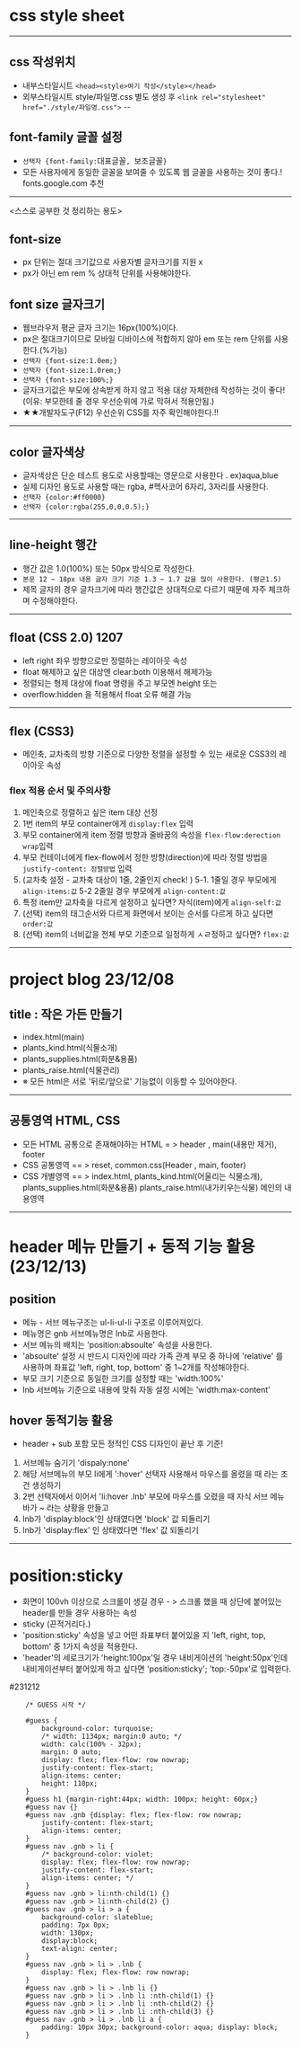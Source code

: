 # css style sheet
----
## css 작성위치 
* 내부스타일시트 `<head><style>여기 작성</style></head>`
* 외부스타일시트 style/파일명.css 별도 생성 후 
    `<link rel="stylesheet" href="./style/파일명.css">`
--
## font-family 글꼴 설정
* `선택자 {font-family:`대표글꼴`, `보조글꼴`}`
* 모든 사용자에게 동일한 글꼴을 보여줄 수 있도록 웹 글꼴을 사용하는 것이 좋다.! fonts.google.com 추천
------------------------------
<스스로 공부한 것 정리하는 용도>
## font-size
* px 단위는 절대 크기값으로 사용자별 글자크기를 지원 x 
* px가 아닌 em rem % 상대적 단위를 사용해야한다.

## font size 글자크기 
* 웹브라우저 평균 글자 크기는 16px(100%)이다.
* px은 절대크기이므로 모바일 디바이스에 적합하지 않아 em 또는 rem 단위를 사용한다.(%가능)
* `선택자 {font-size:1.0em;}`
* `선택자 {font-size:1.0rem;}`
* `선택자 {font-size:100%;}`
* 글자크기값은 부모에 상속받게 하지 않고 적용 대상 자체한테 작성하는 것이 좋다!(이유: 부모한테 줄 경우 우선순위에 가로 막혀서 적용안됨.)
* ★★개발자도구(F12) 우선순위 CSS를 자주 확인해야한다.!!

---
## color 글자색상 
* 글자색상은 단순 테스트 용도로 사용할때는 영문으로 사용한다 . ex)aqua,blue
* 실제 디자인 용도로 사용할 때는 rgba, #헥사코어 6자리, 3자리를 사용한다.
* `선택자 {color:#ff0000}`
* `선택자 {color:rgba(255,0,0,0.5);}`
-----------------------------------------------
## line-height 행간
* 행간 값은 1.0(100%) 또는 50px 방식으로 작성한다.
* `본문 12 ~ 18px 내용 글자 크기 기준 1.3 ~ 1.7 값을 많이 사용한다. (평균1.5)`
* 제목 글자의 경우 글자크기에 따라 행간값은 상대적으로 다르기 때문에 자주 체크하며 수정해야한다.
------------------------------------------------------------
## float (CSS 2.0) 1207
* left right 좌우 방향으로만 정렬하는 레이아웃 속성
* float 해제하고 싶은 대상엔 clear:both 이용해서 해제가능 
* 정렬되는 형제 대상에 float 명령을 주고 부모엔 height 또는 
* overflow:hidden 을 적용해서 float 오류 해결 가능  
-----------------------------------------------------------------------
## flex (CSS3)
* 메인축, 교차축의 방향 기준으로 다양한 정렬을 설정할 수 있는 새로운 CSS3의 레이아웃 속성
### flex 적용 순서 및 주의사항 
1. 메인축으로 정렬하고 싶은 item 대상 선정 
2. 1번 item의 부모 container에게 `display:flex` 입력
3. 부모 container에게 item 정렬 방향과 줄바꿈의 속성을 `flex-flow:derection wrap`입력 
4. 부모 컨테이너에게 flex-flow에서 정한 방향(direction)에 따라 
정렬 방법을 `justify-content: 정렬방법` 입력
5. (교차축 설정 - 교차축 대상이 1줄, 2줄인지 check! )
5-1. 1줄일 경우 부모에게 `align-items:값`
5-2  2줄일 경우 부모에게  `align-content:값`
6. 특정 item만 교차축을 다르게 설정하고 싶다면? 자식(item)에게 `align-self:값`
7. (선택) item의 태그순서와 다르게 화면에서 보이는 순서를 다르게 하고 싶다면 `order:값`
8. (선택) item의 너비값을 전체 부모 기준으로 일정하게 ㅅㄹ정하고 싶다면? `flex:값`
--------------------------------------------------------------------------------

# project blog 23/12/08 
## title : 작은 가든 만들기 
* index.html(main)
* plants_kind.html(식물소개)
* plants_supplies.html(화분&용품)
* plants_raise.html(식물관리)
* ※ 모든 html은 서로 '뒤로/앞으로' 기능없이 이동할 수 있어야한다.
------------
## 공통영역 HTML, CSS 
* 모든 HTML 공통으로 존재해야하는 HTML = > header , main(내용만 제거), footer
* CSS 공통영역 == > reset, common.css(Header , main, footer)
* CSS 개별영역 == > index.html, plants_kind.html(어울리는 식물소개), plants_supplies.html(화분&용품) plants_raise.html(내가키우는식물) 메인의 내용영역 
---------------------------------------------------------------------------
# header 메뉴 만들기 + 동적 기능 활용 (23/12/13)

## position

* 메뉴 - 서브 메뉴구조는 ul-li-ul-li 구조로 이루어져있다.
* 메뉴명은 gnb 서브메뉴명은 lnb로 사용한다.
* 서브 메뉴의 배치는 'position:absoulte' 속성을 사용한다.
* 'absoulte' 설정 시 반드시 디자인에 따라 가족 관계 부모 중 하나에 'relative' 를 사용하며 좌표값 'left, right, top, bottom' 중 1~2개를 작성해야한다.
* 부모 크기 기준으로 동일한 크기를 설정할 때는 'width:100%'
* lnb 서브메뉴 기준으로 내용에 맞춰 자동 설정 시에는 'width:max-content'

## hover 동적기능 활용

*  header + sub 포함 모든 정적인 CSS 디자인이 끝난 후 기준!
1. 서브메뉴 숨기기 'dispaly:none'
2. 해당 서브메뉴의 부모 li에게 ':hover' 선택자 사용해서 마우스를 올렸을 때 라는 조건 생성하기 
3. 2번 선택자에서 이어서 'li:hover .lnb' 부모에 마우스를 오렸을 때 자식 서브 메뉴바가 ~ 라는 상황을 만들고 
4. lnb가 'display:block'인 상태였다면 'block' 값 되돌리기
5. lnb가 'display:flex' 인 상태였다면 'flex' 값 되돌리기 

------------------------------------------------------------------- 
# position:sticky
* 화면이 100vh 이상으로 스크롤이 생길 경우 - > 스크롤 했을 때 상단에 붙어있는 header를 만들 경우 사용하는 속성 
* sticky (끈적거리다.)
* 'position:sticky' 속성을 넣고 어떤 좌표부터 붙어있을 지 'left, right, top, bottom' 중 1가지 속성을 적용한다.
* 'header'의 세로크기가 'height:100px'일 경우 내비게이션의 'height:50px'인데 내비게이션부터 붙어있게 하고 싶다면 
'position:sticky'; 'top:-50px'로 입력한다.
















#231212

        /* GUESS 시작 */

        #guess {
            background-color: turquoise;
            /* width: 1134px; margin:0 auto; */
            width: calc(100% - 32px);
            margin: 0 auto;
            display: flex; flex-flow: row nowrap;
            justify-content: flex-start;
            align-items: center;
            height: 110px;
        }
        #guess h1 {margin-right:44px; width: 100px; height: 60px;}
        #guess nav {}
        #guess nav .gnb {display: flex; flex-flow: row nowrap;
            justify-content: flex-start;
            align-items: center;
        }
        #guess nav .gnb > li {
            /* background-color: violet;
            display: flex; flex-flow: row nowrap;
            justify-content: flex-start;
            align-items: center; */
        }
        #guess nav .gnb > li:nth-child(1) {}
        #guess nav .gnb > li:nth-child(2) {}
        #guess nav .gnb > li > a {
            background-color: slateblue;
            padding: 7px 0px;
            width: 130px;
            display:block;
            text-align: center;
        }
        #guess nav .gnb > li > .lnb {
            display: flex; flex-flow: row nowrap;
        }
        #guess nav .gnb > li > .lnb li {}
        #guess nav .gnb > li > .lnb li :nth-child(1) {}
        #guess nav .gnb > li > .lnb li :nth-child(2) {}
        #guess nav .gnb > li > .lnb li :nth-child(3) {}
        #guess nav .gnb > li > .lnb li a {
            padding: 10px 30px; background-color: aqua; display: block;
        }